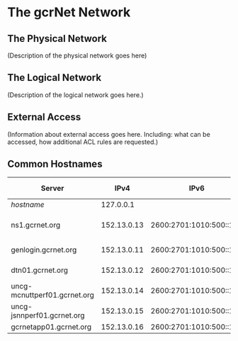 # The gcrNet Network

## The Physical Network

(Description of the physical network goes here)

## The Logical Network

(Description of the logical network goes here.)

## External Access

(Information about external access goes here. Including: what can be accessed, how additional ACL rules are requested.)

## Common Hostnames

| Server | IPv4 | IPv6 | Accessible From | Description |
| ------ | ---- | ---- | --------------- | ----------- |
| *hostname* | 127.0.0.1 | | Internal | What does it do? |
| ns1.gcrnet.org | 152.13.0.13 | 2600:2701:1010:500::100 | External | IPAM, DNS, NAT64 server for gcrNet
| genlogin.gcrnet.org | 152.13.0.11 | 2600:2701:1010:500::110 | External | General Login Node
| dtn01.gcrnet.org | 152.13.0.12 | 2600:2701:1010:500::111 | External | Data Transfer Node - Globus
| uncg-mcnuttperf01.gcrnet.org | 152.13.0.14 | 2600:2701:1010:500::112 | External | PerfSonar Node (McNutt)
| uncg-jsnnperf01.gcrnet.org | 152.13.0.15 | 2600:2701:1010:500::113 | External | PerfSonar Node (JSNN)
| gcrnetapp01.gcrnet.org | 152.13.0.16 | 2600:2701:1010:500::114 | External | LDAP/COmanage
